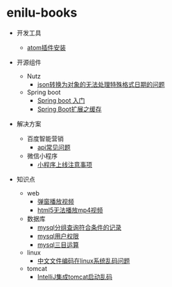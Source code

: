
# enilu-books

* 开发工具
  * [atom插件安装](tools/atom/atom_plugins_install.md)

* 开源组件
  * Nutz
    * [json转换为对象的无法处理特殊格式日期的问题](opensource/nutz/json转换为对象的无法处理特殊格式日期的问题.md)
  * Spring boot
    * [Spring boot 入门](opensource/SpringBoot/SpringBoot入门.md)
    * [Spring Boot扩展之缓存](opensource/SpringBoot/SpringBoot扩展之缓存.md)

* 解决方案
  * 百度智能营销
    * [api常见问题](solutions/BaiduSEM/api常见问题.md)
  * 微信小程序
    * [小程序上线注意事项](solutions/wxapp/小程序上线注意事项.md)
* 知识点
  * web
    *  [弹窗播放视频](knowledge/web/弹窗播放视频.md)
    *  [html5无法播放mp4视频](knowledge/web/html5无法播放mp4视频.md)
  * 数据库  
    * [mysql分组查询符合条件的记录](knowledge/database/mysql分组查询符合条件的记录.md)
    * [mysql用户权限](knowledge/database/mysql权限管理.md)
    * [mysql三目运算](knowledge/database/mysql实现三目运算.md)
  * linux
    * [中文文件编码在linux系统乱码问题](knowledge/linux/中文文件编码在linux系统乱码问题.md)
  * tomcat
    * [IntelliJ集成tomcat启动乱码](knowledge/tomcat/IntelliJ集成tomcat启动乱码.md)
